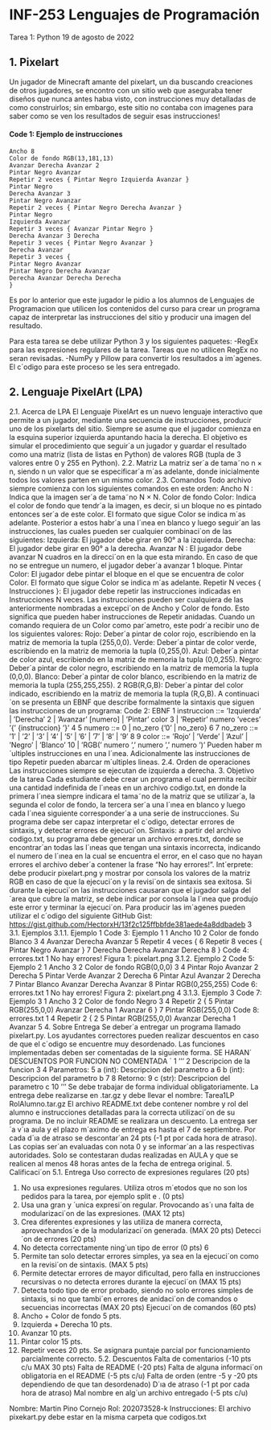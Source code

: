 # INF-253 Lenguajes de Programación
Tarea 1: Python  19 de agosto de 2022
## 1. Pixelart
Un jugador de Minecraft amante del pixelart, un dıa buscando creaciones de otros jugadores, se encontro con un sitio web que aseguraba tener diseños que nunca antes habıa visto, con instrucciones muy detalladas de como construirlos; sin embargo, este sitio no contaba con imagenes para saber como se ven los resultados de seguir esas instrucciones!
#### Code 1: Ejemplo de instrucciones
~~~
Ancho 8
Color de fondo RGB(13,181,13)
Avanzar Derecha Avanzar 2
Pintar Negro Avanzar
Repetir 2 veces { Pintar Negro Izquierda Avanzar }
Pintar Negro
Derecha Avanzar 3
Pintar Negro Avanzar
Repetir 2 veces { Pintar Negro Derecha Avanzar }
Pintar Negro
Izquierda Avanzar
Repetir 3 veces { Avanzar Pintar Negro }
Derecha Avanzar 3 Derecha
Repetir 3 veces { Pintar Negro Avanzar }
Derecha Avanzar
Repetir 3 veces {
Pintar Negro Avanzar
Pintar Negro Derecha Avanzar
Derecha Avanzar Derecha Derecha
}
~~~

Es por lo anterior que este jugador le pidio a los alumnos de Lenguajes de Programacion que utilicen los contenidos del curso para crear un programa capaz de interpretar las instrucciones del sitio y producir una imagen del resultado.

Para esta tarea se debe utilizar Python 3 y los siguientes paquetes:
-RegEx para las expresiones regulares de la tarea. Tareas que no utilicen RegEx no seran revisadas.
-NumPy y Pillow para convertir los resultados a im´agenes. El c´odigo para este proceso se les sera entregado.

## 2. Lenguaje PixelArt (LPA)

2.1. Acerca de LPA
El Lenguaje PixelArt es un nuevo lenguaje interactivo que permite a un jugador, mediante
una secuencia de instrucciones, producir uno de los pixelarts del sitio. Siempre se asume que el
jugador comienza en la esquina superior izquierda apuntando hacia la derecha. El objetivo es
simular el procedimiento que seguir´a un jugador y guardar el resultado como una matriz (lista
de listas en Python) de valores RGB (tupla de 3 valores entre 0 y 255 en Python).
2.2. Matriz
La matriz ser´a de tama˜no n × n, siendo n un valor que se especificar´a m´as adelante, donde
inicialmente todos los valores parten en un mismo color.
2.3. Comandos
Todo archivo siempre comienza con los siguientes comandos en este orden:
Ancho N : Indica que la imagen ser´a de tama˜no N × N.
Color de fondo Color: Indica el color de fondo que tendr´a la imagen, es decir, si un
bloque no es pintado entonces ser´a de este color. El formato que sigue Color se indica m´as
adelante.
Posterior a estos habr´a una l´ınea en blanco y luego seguir´an las instrucciones, las cuales
pueden ser cualquier combinaci´on de las siguientes:
Izquierda: El jugador debe girar en 90° a la izquierda.
Derecha: El jugador debe girar en 90° a la derecha.
Avanzar N : El jugador debe avanzar N cuadros en la direcci´on en la que esta mirando.
En caso de que no se entregue un numero, el jugador deber´a avanzar 1 bloque.
Pintar Color: El jugador debe pintar el bloque en el que se encuentra de color Color. El
formato que sigue Color se indica m´as adelante.
Repetir N veces { Instrucciones }: El jugador debe repetir las instrucciones indicadas
en Instrucciones N veces. Las instrucciones pueden ser cualquiera de las anteriormente
nombradas a excepci´on de Ancho y Color de fondo. Esto significa que pueden haber
instrucciones de Repetir anidadas.
Cuando un comando requiera de un Color como par´ametro, este podr´a recibir uno de los
siguientes valores:
Rojo: Deber´a pintar de color rojo, escribiendo en la matriz de memoria la tupla (255,0,0).
Verde: Deber´a pintar de color verde, escribiendo en la matriz de memoria la tupla
(0,255,0).
Azul: Deber´a pintar de color azul, escribiendo en la matriz de memoria la tupla (0,0,255).
Negro: Deber´a pintar de color negro, escribiendo en la matriz de memoria la tupla
(0,0,0).
Blanco: Deber´a pintar de color blanco, escribiendo en la matriz de memoria la tupla
(255,255,255).
2
RGB(R,G,B): Deber´a pintar del color indicado, escribiendo en la matriz de memoria la
tupla (R,G,B).
A continuaci´on se presenta un EBNF que describe formalmente la sintaxis que siguen las
instrucciones de un programa:
Code 2: EBNF
1 instruccion ::= ’Izquierda’ | ’Derecha’
2 | ’Avanzar’ [numero] | ’Pintar’ color
3 | ’Repetir’ numero ’veces’ ’{’ {instruccion} ’}’
4
5 numero ::= 0 | no_zero {’0’ | no_zero}
6
7 no_zero ::= ’1’ | ’2’ | ’3’ | ’4’ | ’5’ | ’6’ | ’7’ | ’8’ | ’9’
8
9 color ::= ’Rojo’ | ’Verde’ | ’Azul’ | ’Negro’ | ’Blanco’
10 | ’RGB(’ numero ’,’ numero ’,’ numero ’)’
Pueden haber m´ultiples instrucciones en una l´ınea. Adicionalmente las instrucciones de tipo Repetir pueden abarcar m´ultiples lineas.
2.4. Orden de operaciones
Las instrucciones siempre se ejecutan de izquierda a derecha.
3. Objetivo de la tarea
Cada estudiante debe crear un programa el cual permita recibir una cantidad indefinida de
l´ıneas en un archivo codigo.txt, en donde la primera l´ınea siempre indicara el tama˜no de la
matriz que se utilizar´a, la segunda el color de fondo, la tercera ser´a una l´ınea en blanco y luego
cada l´ınea siguiente corresponder´a a una serie de instrucciones.
Su programa debe ser capaz interpretar el c´odigo, detectar errores de sintaxis, y detectar
errores de ejecuci´on. Sintaxis: a partir del archivo codigo.txt, su programa debe generar un
archivo errores.txt, donde se encontrar´an todas las l´ıneas que tengan una sintaxis incorrecta,
indicando el numero de l´ınea en la cual se encuentra el error, en el caso que no hayan errores el
archivo deber´a contener la frase “No hay errores!”. Int´erprete: debe producir pixelart.png y
mostrar por consola los valores de la matriz RGB en caso de que la ejecuci´on y la revisi´on de
sintaxis sea exitosa. Si durante la ejecuci´on las instrucciones causaran que el jugador salga del
´area que cubre la matriz, se debe indicar por consola la l´ınea que produjo este error y terminar
la ejecuci´on.
Para producir las im´agenes pueden utilizar el c´odigo del siguiente GitHub Gist:
https://gist.github.com/HectorxH/13f2c125ffbbfde381aede4a8ddbadeb
3
3.1. Ejemplos
3.1.1. Ejemplo 1
Code 3: Ejemplo 1
1 Ancho 10
2 Color de fondo Blanco
3
4 Avanzar Derecha Avanzar
5 Repetir 4 veces {
6 Repetir 8 veces { Pintar Negro Avanzar }
7 Derecha Derecha Avanzar Derecha
8 }
Code 4: errores.txt
1 No hay errores!
Figura 1: pixelart.png
3.1.2. Ejemplo 2
Code 5: Ejemplo 2
1 Ancho 3
2 Color de fondo RGB(0,0,0)
3
4 Pintar Rojo Avanzar 2 Derecha
5 Pintar Verde Avanzar 2 Derecha
6 Pintar Azul Avanzar 2 Derecha
7 Pintar Blanco Avanzar Derecha Avanzar
8 Pintar RGB(0,255,255)
Code 6: errores.txt
1 No hay errores!
Figura 2: pixelart.png
4
3.1.3. Ejemplo 3
Code 7: Ejemplo 3
1 Ancho 3
2 Color de fondo Negro
3
4 Repetir 2 {
5 Pintar RGB(255,0,0) Avanzar Derecha 1 Avanzar
6 }
7 Pintar RGB(255,0,0)
Code 8: errores.txt
1 4 Repetir 2 {
2 5 Pintar RGB(255,0,0) Avanzar Derecha 1 Avanzar
5
4. Sobre Entrega
Se deber´a entregar un programa llamado pixelart.py.
Los ayudantes correctores pueden realizar descuentos en caso de que el c´odigo se encuentre
muy desordenado.
Las funciones implementadas deben ser comentadas de la siguiente forma. SE HARAN´
DESCUENTOS POR FUNCION NO COMENTADA ´
1 ’’’
2 Descripcion de la funcion
3
4 Parametros:
5 a (int): Descripcion del parametro a
6 b (int): Descripcion del parametro b
7
8 Retorno:
9 c (str): Descripcion del parametro c
10 ’’’
Se debe trabajar de forma individual obligatoriamente.
La entrega debe realizarse en .tar.gz y debe llevar el nombre:
Tarea1LP RolAlumno.tar.gz
El archivo README.txt debe contener nombre y rol del alumno e instrucciones detalladas para la correcta utilizaci´on de su programa. De no incluir
README se realizara un descuento.
La entrega ser´a v´ıa aula y el plazo m´aximo de entrega es hasta el 7 de septiembre.
Por cada d´ıa de atraso se descontar´an 24 pts (-1 pt por cada hora de atraso).
Las copias ser´an evaluadas con nota 0 y se informar´an a las respectivas autoridades.
Solo se contestaran dudas realizadas en AULA y que se realicen al menos 48
horas antes de la fecha de entrega original.
5. Calificaci´on
5.1. Entrega
Uso correcto de expresiones regulares (20 pts)
1. No usa expresiones regulares. Utiliza otros m´etodos que no son los pedidos para la
tarea, por ejemplo split e . (0 pts)
2. Usa una gran y ´unica expresi´on regular. Provocando as´ı una falta de modularizaci´on
de las expresiones. (MAX 12 pts)
3. Crea diferentes expresiones y las utiliza de manera correcta, aprovechandos´e de la
modularizaci´on generada. (MAX 20 pts)
Detecci´on de errores (20 pts)
1. No detecta correctamente ning´un tipo de error (0 pts)
6
2. Permite tan solo detectar errores simples, ya sea en la ejecuci´on como en la revisi´on
de sintaxis. (MAX 5 pts)
3. Permite detectar errores de mayor dificultad, pero falla en instrucciones recursivas o
no detecta errores durante la ejecuci´on (MAX 15 pts)
4. Detecta todo tipo de error probado, siendo no solo errores simples de sintaxis, si no
que tambi´en errores de anidaci´on de comandos o secuencias incorrectas (MAX 20
pts)
Ejecuci´on de comandos (60 pts)
1. Ancho + Color de fondo 5 pts.
2. Izquierda + Derecha 10 pts.
3. Avanzar 10 pts.
4. Pintar color 15 pts.
5. Repetir veces 20 pts.
Se asignara puntaje parcial por funcionamiento parcialmente correcto.
5.2. Descuentos
Falta de comentarios (-10 pts c/u MAX 30 pts)
Falta de README (-20 pts)
Falta de alguna informaci´on obligatoria en el README (-5 pts c/u)
Falta de orden (entre -5 y -20 pts dependiendo de que tan desordenado)
D´ıa de atraso (-1 pt por cada hora de atraso)
Mal nombre en alg´un archivo entregado (-5 pts c/u)

Nombre: Martin Pino Cornejo
Rol: 202073528-k
Instrucciones: El archivo pixekart.py debe estar en la misma carpeta que codigos.txt
